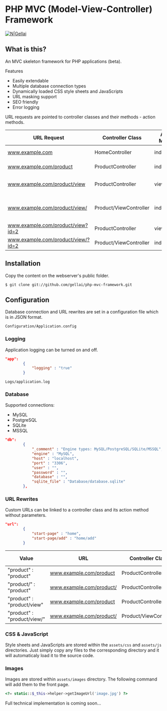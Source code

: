 # PHP MVC (Model-View-Controller) Framework

[![N|Gellai](https://www.gellai.com/wp-content/themes/gellai/images/Powered-By-Gellai.png)](https://gellai.com)

## What is this?
An MVC skeleton framework for PHP applications (beta).

Features
- Easily extendable
- Multiple database connection types
- Dynamically loaded CSS style sheets and JavaScripts
- URL masking support
- SEO friendly
- Error logging

URL requests are pointed to controller classes and their methods - action methods.

| URL Request | Controller Class | Action Method | Parameters | Notes |
| ----------- | ---------------- | ------------- | ---------- | ----- |
| www.example.com | HomeController | indexAction | | Default controller/action |
| www.example.com/product | ProductController | indexAction | | Default action method is index |
| www.example.com/product/view | ProductController | viewAction | | Last part of the URL slug is an action method |
| www.example.com/product/view/ | Product/ViewController | indexAction | | Closing '/' will change the action method to a controller |
| www.example.com/product/view?id=2 | ProductController | viewAction | id = 2 | |
| www.example.com/product/view/?id=2 | Product/ViewController | indexAction | id = 2 | |

## Installation
Copy the content on the webserver's public folder.
```
$ git clone git://github.com/gellai/php-mvc-framework.git
```

## Configuration
Database connection and URL rewrites are set in a configuration file which is in JSON format.
```
Configuration/Application.config
```
### Logging
Application logging can be turned on and off.

```json
"app":
        {
            "logging" : "true"
        }
```

```
Logs/application.log
```

### Database
Supported connections: 
- MySQL
- PostgreSQL
- SQLite
- MSSQL

```json
"db":
        {
            "_comment" : "Engine types: MySQL/PostgreSQL/SQLite/MSSQL",
            "engine" : "MySQL",
            "host" : "localhost",
            "port" : "3306",
            "user" : "",
            "password" : "",
            "database" : "",
            "sqlite_file" : "Database/database.sqlite"
        },
```

### URL Rewrites
Custom URLs can be linked to a controller class and its action method without parameters.

```json
"url":
        {
            "start-page" : "home",
            "start-page/add" : "home/add"
        }
```

| Value | URL | Controller Class | Action Method |
| ----- | --- | ---------------- | ------------- |
| "product" : "product" | www.example.com/product | ProductController | indexAction |
| "product/" : "product" | www.example.com/product/ | ProductController | indexAction |
| "product" : "product/view" | www.example.com/product | ProductController | viewAction |
| "product" : "product/view/" | www.example.com/product/ | Product/ViewController | indexAction |

### CSS & JavaScript

Style sheets and JavaScripts are stored within the ```assets/css``` and ```assets/js``` directories. Just simply copy any files to the corresponding directory and it will automaticaly load it to the source code.

### Images

Images are stored within ```assets/images``` directory. The following command will add them to the front page.

```php
<?= static::$_this->helper->getImageUrl('image.jpg') ?>
```

Full technical implementation is coming soon... 
